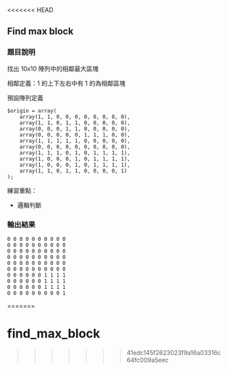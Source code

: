 <<<<<<< HEAD
## Find max block

### 題目說明

找出 10x10 陣列中的相鄰最大區塊

相鄰定義：1 的上下左右中有 1 的為相鄰區塊

預設陣列定義

    $origin = array(
        array(1, 1, 0, 0, 0, 0, 0, 0, 0, 0),
        array(1, 1, 0, 1, 1, 0, 0, 0, 0, 0),
        array(0, 0, 0, 1, 1, 0, 0, 0, 0, 0),
        array(0, 0, 0, 0, 0, 1, 1, 1, 0, 0),
        array(1, 1, 1, 1, 1, 0, 0, 0, 0, 0),
        array(0, 0, 0, 0, 0, 0, 0, 0, 0, 0),
        array(1, 1, 1, 0, 1, 0, 1, 1, 1, 1),
        array(1, 0, 0, 0, 1, 0, 1, 1, 1, 1),
        array(1, 0, 0, 0, 1, 0, 1, 1, 1, 1),
        array(1, 1, 0, 1, 1, 0, 0, 0, 0, 1)
    );

練習重點：

 * 邏輯判斷

### 輸出結果

	0 0 0 0 0 0 0 0 0 0
	0 0 0 0 0 0 0 0 0 0
	0 0 0 0 0 0 0 0 0 0
	0 0 0 0 0 0 0 0 0 0
	0 0 0 0 0 0 0 0 0 0
	0 0 0 0 0 0 0 0 0 0
	0 0 0 0 0 0 1 1 1 1
	0 0 0 0 0 0 1 1 1 1
	0 0 0 0 0 0 1 1 1 1
	0 0 0 0 0 0 0 0 0 1
=======
# find_max_block
>>>>>>> 41edc145f2623023f9a16a03316c64fc009a5eec
